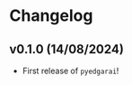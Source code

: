 # Changelog

<!--next-version-placeholder-->

## v0.1.0 (14/08/2024)

- First release of `pyedgarai`!